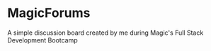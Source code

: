 # MagicForums

A simple discussion board created by me during Magic's Full Stack Development Bootcamp
